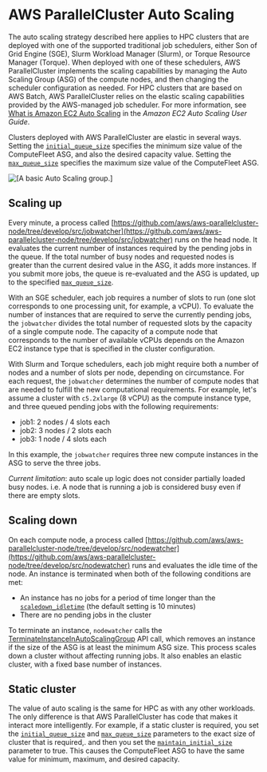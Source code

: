 # AWS ParallelCluster Auto Scaling<a name="autoscaling"></a>

The auto scaling strategy described here applies to HPC clusters that are deployed with one of the supported traditional job schedulers, either Son of Grid Engine \(SGE\), Slurm Workload Manager \(Slurm\), or Torque Resource Manager \(Torque\)\. When deployed with one of these schedulers, AWS ParallelCluster implements the scaling capabilities by managing the Auto Scaling Group \(ASG\) of the compute nodes, and then changing the scheduler configuration as needed\. For HPC clusters that are based on AWS Batch, AWS ParallelCluster relies on the elastic scaling capabilities provided by the AWS\-managed job scheduler\. For more information, see [What is Amazon EC2 Auto Scaling](https://docs.aws.amazon.com/autoscaling/ec2/userguide/what-is-amazon-ec2-auto-scaling.html) in the *Amazon EC2 Auto Scaling User Guide*\.

Clusters deployed with AWS ParallelCluster are elastic in several ways\. Setting the [`initial_queue_size`](cluster-definition.md#configuration-initial-queue-size) specifies the minimum size value of the ComputeFleet ASG, and also the desired capacity value\. Setting the [`max_queue_size`](cluster-definition.md#configuration-max-queue-size) specifies the maximum size value of the ComputeFleet ASG\.

![\[A basic Auto Scaling group.\]](http://docs.aws.amazon.com/parallelcluster/latest/ug/images/as-basic-diagram.png)

## Scaling up<a name="scaling-up"></a>

Every minute, a process called [https://github.com/aws/aws-parallelcluster-node/tree/develop/src/jobwatcher](https://github.com/aws/aws-parallelcluster-node/tree/develop/src/jobwatcher) runs on the head node\. It evaluates the current number of instances required by the pending jobs in the queue\. If the total number of busy nodes and requested nodes is greater than the current desired value in the ASG, it adds more instances\. If you submit more jobs, the queue is re\-evaluated and the ASG is updated, up to the specified [`max_queue_size`](cluster-definition.md#configuration-max-queue-size)\.

With an SGE scheduler, each job requires a number of slots to run \(one slot corresponds to one processing unit, for example, a vCPU\)\. To evaluate the number of instances that are required to serve the currently pending jobs, the `jobwatcher` divides the total number of requested slots by the capacity of a single compute node\. The capacity of a compute node that corresponds to the number of available vCPUs depends on the Amazon EC2 instance type that is specified in the cluster configuration\.

With Slurm and Torque schedulers, each job might require both a number of nodes and a number of slots per node, depending on circumstance\. For each request, the `jobwatcher` determines the number of compute nodes that are needed to fulfill the new computational requirements\. For example, let's assume a cluster with `c5.2xlarge` \(8 vCPU\) as the compute instance type, and three queued pending jobs with the following requirements: 
+ job1: 2 nodes / 4 slots each
+ job2: 3 nodes / 2 slots each
+ job3: 1 node / 4 slots each

In this example, the `jobwatcher` requires three new compute instances in the ASG to serve the three jobs\.

 *Current limitation*: auto scale up logic does not consider partially loaded busy nodes\. i\.e\. A node that is running a job is considered busy even if there are empty slots\.

## Scaling down<a name="scaling-down"></a>

On each compute node, a process called [https://github.com/aws/aws-parallelcluster-node/tree/develop/src/nodewatcher](https://github.com/aws/aws-parallelcluster-node/tree/develop/src/nodewatcher) runs and evaluates the idle time of the node\. An instance is terminated when both of the following conditions are met: 
+ An instance has no jobs for a period of time longer than the [`scaledown_idletime`](scaling-section.md#scaledown-idletime) \(the default setting is 10 minutes\)
+ There are no pending jobs in the cluster

To terminate an instance, `nodewatcher` calls the [TerminateInstanceInAutoScalingGroup](https://docs.aws.amazon.com/autoscaling/ec2/APIReference/API_TerminateInstanceInAutoScalingGroup.html) API call, which removes an instance if the size of the ASG is at least the minimum ASG size\. This process scales down a cluster without affecting running jobs\. It also enables an elastic cluster, with a fixed base number of instances\.

## Static cluster<a name="static-cluster"></a>

The value of auto scaling is the same for HPC as with any other workloads\. The only difference is that AWS ParallelCluster has code that makes it interact more intelligently\. For example, if a static cluster is required, you set the [`initial_queue_size`](cluster-definition.md#configuration-initial-queue-size) and [`max_queue_size`](cluster-definition.md#configuration-max-queue-size) parameters to the exact size of cluster that is required,\. and then you set the [`maintain_initial_size`](cluster-definition.md#maintain-initial-size) parameter to true\. This causes the ComputeFleet ASG to have the same value for minimum, maximum, and desired capacity\.